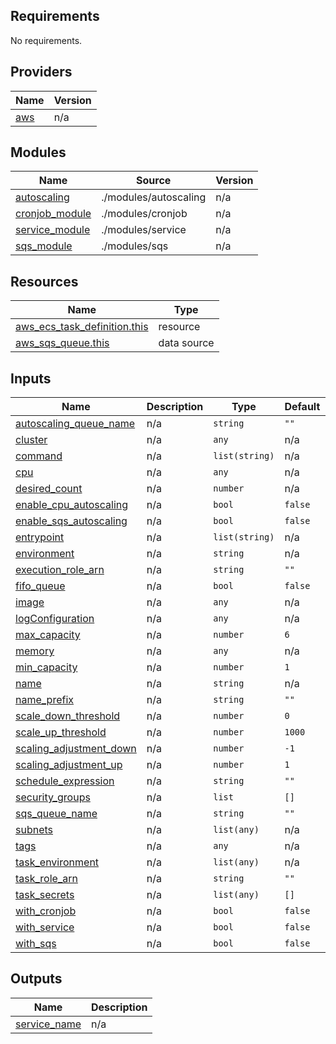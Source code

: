 <!-- BEGIN_TF_DOCS -->
## Requirements

No requirements.

## Providers

| Name | Version |
|------|---------|
| <a name="provider_aws"></a> [aws](#provider\_aws) | n/a |

## Modules

| Name | Source | Version |
|------|--------|---------|
| <a name="module_autoscaling"></a> [autoscaling](#module\_autoscaling) | ./modules/autoscaling | n/a |
| <a name="module_cronjob_module"></a> [cronjob\_module](#module\_cronjob\_module) | ./modules/cronjob | n/a |
| <a name="module_service_module"></a> [service\_module](#module\_service\_module) | ./modules/service | n/a |
| <a name="module_sqs_module"></a> [sqs\_module](#module\_sqs\_module) | ./modules/sqs | n/a |

## Resources

| Name | Type |
|------|------|
| [aws_ecs_task_definition.this](https://registry.terraform.io/providers/hashicorp/aws/latest/docs/resources/ecs_task_definition) | resource |
| [aws_sqs_queue.this](https://registry.terraform.io/providers/hashicorp/aws/latest/docs/data-sources/sqs_queue) | data source |

## Inputs

| Name | Description | Type | Default | Required |
|------|-------------|------|---------|:--------:|
| <a name="input_autoscaling_queue_name"></a> [autoscaling\_queue\_name](#input\_autoscaling\_queue\_name) | n/a | `string` | `""` | no |
| <a name="input_cluster"></a> [cluster](#input\_cluster) | n/a | `any` | n/a | yes |
| <a name="input_command"></a> [command](#input\_command) | n/a | `list(string)` | n/a | yes |
| <a name="input_cpu"></a> [cpu](#input\_cpu) | n/a | `any` | n/a | yes |
| <a name="input_desired_count"></a> [desired\_count](#input\_desired\_count) | n/a | `number` | n/a | yes |
| <a name="input_enable_cpu_autoscaling"></a> [enable\_cpu\_autoscaling](#input\_enable\_cpu\_autoscaling) | n/a | `bool` | `false` | no |
| <a name="input_enable_sqs_autoscaling"></a> [enable\_sqs\_autoscaling](#input\_enable\_sqs\_autoscaling) | n/a | `bool` | `false` | no |
| <a name="input_entrypoint"></a> [entrypoint](#input\_entrypoint) | n/a | `list(string)` | n/a | yes |
| <a name="input_environment"></a> [environment](#input\_environment) | n/a | `string` | n/a | yes |
| <a name="input_execution_role_arn"></a> [execution\_role\_arn](#input\_execution\_role\_arn) | n/a | `string` | `""` | no |
| <a name="input_fifo_queue"></a> [fifo\_queue](#input\_fifo\_queue) | n/a | `bool` | `false` | no |
| <a name="input_image"></a> [image](#input\_image) | n/a | `any` | n/a | yes |
| <a name="input_logConfiguration"></a> [logConfiguration](#input\_logConfiguration) | n/a | `any` | n/a | yes |
| <a name="input_max_capacity"></a> [max\_capacity](#input\_max\_capacity) | n/a | `number` | `6` | no |
| <a name="input_memory"></a> [memory](#input\_memory) | n/a | `any` | n/a | yes |
| <a name="input_min_capacity"></a> [min\_capacity](#input\_min\_capacity) | n/a | `number` | `1` | no |
| <a name="input_name"></a> [name](#input\_name) | n/a | `string` | n/a | yes |
| <a name="input_name_prefix"></a> [name\_prefix](#input\_name\_prefix) | n/a | `string` | `""` | no |
| <a name="input_scale_down_threshold"></a> [scale\_down\_threshold](#input\_scale\_down\_threshold) | n/a | `number` | `0` | no |
| <a name="input_scale_up_threshold"></a> [scale\_up\_threshold](#input\_scale\_up\_threshold) | n/a | `number` | `1000` | no |
| <a name="input_scaling_adjustment_down"></a> [scaling\_adjustment\_down](#input\_scaling\_adjustment\_down) | n/a | `number` | `-1` | no |
| <a name="input_scaling_adjustment_up"></a> [scaling\_adjustment\_up](#input\_scaling\_adjustment\_up) | n/a | `number` | `1` | no |
| <a name="input_schedule_expression"></a> [schedule\_expression](#input\_schedule\_expression) | n/a | `string` | `""` | no |
| <a name="input_security_groups"></a> [security\_groups](#input\_security\_groups) | n/a | `list` | `[]` | no |
| <a name="input_sqs_queue_name"></a> [sqs\_queue\_name](#input\_sqs\_queue\_name) | n/a | `string` | `""` | no |
| <a name="input_subnets"></a> [subnets](#input\_subnets) | n/a | `list(any)` | n/a | yes |
| <a name="input_tags"></a> [tags](#input\_tags) | n/a | `any` | n/a | yes |
| <a name="input_task_environment"></a> [task\_environment](#input\_task\_environment) | n/a | `list(any)` | n/a | yes |
| <a name="input_task_role_arn"></a> [task\_role\_arn](#input\_task\_role\_arn) | n/a | `string` | `""` | no |
| <a name="input_task_secrets"></a> [task\_secrets](#input\_task\_secrets) | n/a | `list(any)` | `[]` | no |
| <a name="input_with_cronjob"></a> [with\_cronjob](#input\_with\_cronjob) | n/a | `bool` | `false` | no |
| <a name="input_with_service"></a> [with\_service](#input\_with\_service) | n/a | `bool` | `false` | no |
| <a name="input_with_sqs"></a> [with\_sqs](#input\_with\_sqs) | n/a | `bool` | `false` | no |

## Outputs

| Name | Description |
|------|-------------|
| <a name="output_service_name"></a> [service\_name](#output\_service\_name) | n/a |
<!-- END_TF_DOCS -->